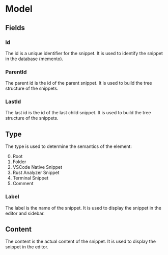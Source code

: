 # Model

## Fields

### Id

The id is a unique identifier for the snippet. It is used to identify the snippet in the database (memento).

### ParentId

The parent id is the id of the parent snippet. It is used to build the tree structure of the snippets.

### LastId

The last id is the id of the last child snippet. It is used to build the tree structure of the snippets.

## Type

The type is used to determine the semantics of the element:

0. Root
1. Folder
2. VSCode Native Snippet
3. Rust Analyzer Snippet
4. Terminal Snippet
5. Comment

### Label

The label is the name of the snippet. It is used to display the snippet in the editor and sidebar.

## Content

The content is the actual content of the snippet. It is used to display the snippet in the editor.
